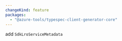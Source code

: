 ```yaml
---
changeKind: feature
packages:
  - "@azure-tools/typespec-client-generator-core"
---
```


add `SdkLroServiceMetadata`
